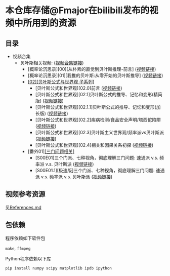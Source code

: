 # 本仓库存储@Fmajor在bilibili发布的视频中所用到的资源
## 目录
* 视频合集
  * 贝叶斯相关视频: ([视频合集链接](https://space.bilibili.com/804420/channel/collectiondetail?sid=1558360))
    * [概率论沉思录][00][从朴素的直觉到贝叶斯推理-前言] ([视频链接](https://www.bilibili.com/video/BV1zj411R7B8))
    * [概率论沉思录][01][我推的贝叶斯:从零开始的贝叶斯推导] ([视频链接](https://www.bilibili.com/video/BV1UV4y1t7xq))
    * [[02][贝叶斯公式与世界观 子系列]](./series/Bayesian/02)
        * [贝叶斯公式和世界观][02.0]前言 ([视频链接](https://www.bilibili.com/video/BV1Qu4y1j7GS))
        * [贝叶斯公式和世界观][02.1]贝叶斯公式的推导、记忆和变形(精简版) ([视频链接](https://www.bilibili.com/video/BV1re411Q7W5))
        * [贝叶斯公式和世界观][02.1.1]贝叶斯公式的推导、记忆和变形(加长版) ([视频链接](https://www.bilibili.com/video/BV14a4y1D7ws))
        * [贝叶斯公式和世界观][02.2]疾病检测/食品安全声明/塔西佗陷阱 ([视频链接](https://www.bilibili.com/video/BV1Qc411d7vq))
        * [贝叶斯公式和世界观][02.3]贝叶斯主义世界观/频率派vs贝叶斯派 ([视频链接](https://www.bilibili.com/video/BV1Jw411M7YZ))
        * [贝叶斯公式和世界观][02.4]相关和因果关系初探 ([视频链接](https://www.bilibili.com/video/BV1o94y157ZL))
    * [番外01][[三门问题相关]](./series/Bayesian/S00/E01-monty-hall)
      * [S00E01]三个门派、七种视角，彻底理解三门问题: 速通派 v.s. 频率派 v.s. 贝叶斯派 ([视频链接](https://www.bilibili.com/video/))
      * [S00E01.1][极速版]三个门派、七种视角，彻底理解三门问题: 速通派 v.s. 频率派 v.s. 贝叶斯派 ([视频链接](https://www.bilibili.com/video/))

## 视频参考资源
见[References.md](References.md)

## 包依赖
程序依赖如下软件包

`make`, `ffmpeg`

Python程序依赖以下库

`pip install numpy scipy matplotlib ipdb ipython`

